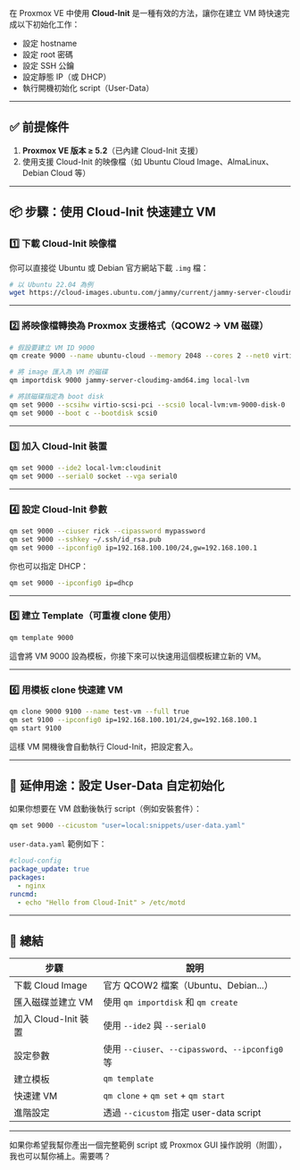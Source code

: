 在 Proxmox VE 中使用 **Cloud-Init** 是一種有效的方法，讓你在建立 VM 時快速完成以下初始化工作：

* 設定 hostname
* 設定 root 密碼
* 設定 SSH 公鑰
* 設定靜態 IP（或 DHCP）
* 執行開機初始化 script（User-Data）

---

## ✅ 前提條件

1. **Proxmox VE 版本 ≥ 5.2**（已內建 Cloud-Init 支援）
2. 使用支援 Cloud-Init 的映像檔（如 Ubuntu Cloud Image、AlmaLinux、Debian Cloud 等）

---

## 📦 步驟：使用 Cloud-Init 快速建立 VM

### 1️⃣ 下載 Cloud-Init 映像檔

你可以直接從 Ubuntu 或 Debian 官方網站下載 `.img` 檔：

```bash
# 以 Ubuntu 22.04 為例
wget https://cloud-images.ubuntu.com/jammy/current/jammy-server-cloudimg-amd64.img
```

---

### 2️⃣ 將映像檔轉換為 Proxmox 支援格式（QCOW2 → VM 磁碟）

```bash
# 假設要建立 VM ID 9000
qm create 9000 --name ubuntu-cloud --memory 2048 --cores 2 --net0 virtio,bridge=vmbr0

# 將 image 匯入為 VM 的磁碟
qm importdisk 9000 jammy-server-cloudimg-amd64.img local-lvm

# 將該磁碟指定為 boot disk
qm set 9000 --scsihw virtio-scsi-pci --scsi0 local-lvm:vm-9000-disk-0
qm set 9000 --boot c --bootdisk scsi0
```

---

### 3️⃣ 加入 Cloud-Init 裝置

```bash
qm set 9000 --ide2 local-lvm:cloudinit
qm set 9000 --serial0 socket --vga serial0
```

---

### 4️⃣ 設定 Cloud-Init 參數

```bash
qm set 9000 --ciuser rick --cipassword mypassword
qm set 9000 --sshkey ~/.ssh/id_rsa.pub
qm set 9000 --ipconfig0 ip=192.168.100.100/24,gw=192.168.100.1
```

你也可以指定 DHCP：

```bash
qm set 9000 --ipconfig0 ip=dhcp
```

---

### 5️⃣ 建立 Template（可重複 clone 使用）

```bash
qm template 9000
```

這會將 VM 9000 設為模板，你接下來可以快速用這個模板建立新的 VM。

---

### 6️⃣ 用模板 clone 快速建 VM

```bash
qm clone 9000 9100 --name test-vm --full true
qm set 9100 --ipconfig0 ip=192.168.100.101/24,gw=192.168.100.1
qm start 9100
```

這樣 VM 開機後會自動執行 Cloud-Init，把設定套入。

---

## 🧠 延伸用途：設定 User-Data 自定初始化

如果你想要在 VM 啟動後執行 script（例如安裝套件）：

```bash
qm set 9000 --cicustom "user=local:snippets/user-data.yaml"
```

`user-data.yaml` 範例如下：

```yaml
#cloud-config
package_update: true
packages:
  - nginx
runcmd:
  - echo "Hello from Cloud-Init" > /etc/motd
```

---

## 📌 總結

| 步驟               | 說明                                           |
| ---------------- | -------------------------------------------- |
| 下載 Cloud Image   | 官方 QCOW2 檔案（Ubuntu、Debian...）                |
| 匯入磁碟並建立 VM       | 使用 `qm importdisk` 和 `qm create`             |
| 加入 Cloud-Init 裝置 | 使用 `--ide2` 與 `--serial0`                    |
| 設定參數             | 使用 `--ciuser`、`--cipassword`、`--ipconfig0` 等 |
| 建立模板             | `qm template`                                |
| 快速建 VM           | `qm clone` + `qm set` + `qm start`           |
| 進階設定             | 透過 `--cicustom` 指定 user-data script          |

---

如果你希望我幫你產出一個完整範例 script 或 Proxmox GUI 操作說明（附圖），我也可以幫你補上。需要嗎？
